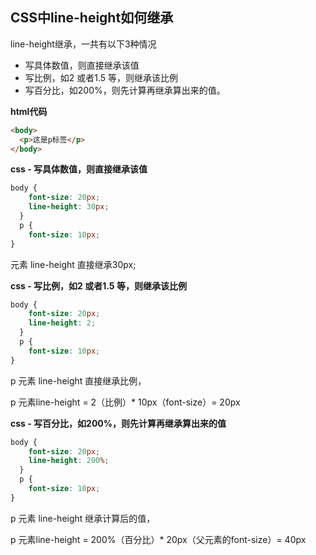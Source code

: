 ## CSS中line-height如何继承

line-height继承，一共有以下3种情况
- 写具体数值，则直接继承该值
- 写比例，如2 或者1.5 等，则继承该比例
- 写百分比，如200%，则先计算再继承算出来的值。

**html代码**
```html
<body>
  <p>这是p标签</p>
</body>
```

**css - 写具体数值，则直接继承该值**
```css
body {
    font-size: 20px;
    line-height: 30px; 
  }
  p {
    font-size: 10px;
}
```
<p> 元素 line-height 直接继承30px; 

**css - 写比例，如2 或者1.5 等，则继承该比例**
```css
body {
    font-size: 20px;
    line-height: 2; 
  }
  p {
    font-size: 10px;
}
```
p 元素 line-height 直接继承比例，

p 元素line-height = 2（比例）* 10px（font-size）= 20px

**css - 写百分比，如200%，则先计算再继承算出来的值**
```css
body {
    font-size: 20px;
    line-height: 200%; 
  }
  p {
    font-size: 10px;
}
```
p 元素 line-height 继承计算后的值，

p 元素line-height = 200%（百分比）* 20px（父元素的font-size）= 40px




